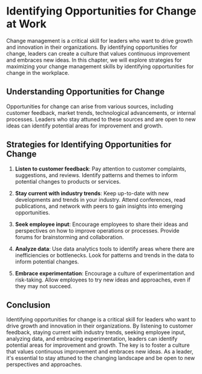 Identifying Opportunities for Change at Work
==================================================================================================================

Change management is a critical skill for leaders who want to drive growth and innovation in their organizations. By identifying opportunities for change, leaders can create a culture that values continuous improvement and embraces new ideas. In this chapter, we will explore strategies for maximizing your change management skills by identifying opportunities for change in the workplace.

Understanding Opportunities for Change
--------------------------------------

Opportunities for change can arise from various sources, including customer feedback, market trends, technological advancements, or internal processes. Leaders who stay attuned to these sources and are open to new ideas can identify potential areas for improvement and growth.

Strategies for Identifying Opportunities for Change
---------------------------------------------------

1. **Listen to customer feedback**: Pay attention to customer complaints, suggestions, and reviews. Identify patterns and themes to inform potential changes to products or services.

2. **Stay current with industry trends**: Keep up-to-date with new developments and trends in your industry. Attend conferences, read publications, and network with peers to gain insights into emerging opportunities.

3. **Seek employee input**: Encourage employees to share their ideas and perspectives on how to improve operations or processes. Provide forums for brainstorming and collaboration.

4. **Analyze data**: Use data analytics tools to identify areas where there are inefficiencies or bottlenecks. Look for patterns and trends in the data to inform potential changes.

5. **Embrace experimentation**: Encourage a culture of experimentation and risk-taking. Allow employees to try new ideas and approaches, even if they may not succeed.

Conclusion
----------

Identifying opportunities for change is a critical skill for leaders who want to drive growth and innovation in their organizations. By listening to customer feedback, staying current with industry trends, seeking employee input, analyzing data, and embracing experimentation, leaders can identify potential areas for improvement and growth. The key is to foster a culture that values continuous improvement and embraces new ideas. As a leader, it's essential to stay attuned to the changing landscape and be open to new perspectives and approaches.
